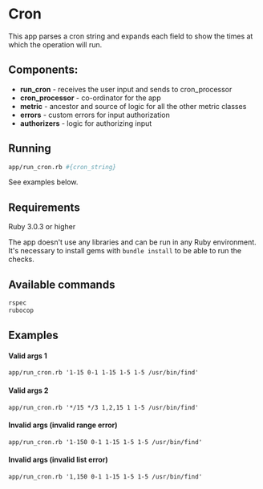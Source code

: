 # Cron 

This app parses a cron string and expands each field to show the times at which the operation will run.

## Components:

- **run_cron** - receives the user input and sends to cron_processor
- **cron_processor** - co-ordinator for the app
- **metric** - ancestor and source of logic for all the other metric classes
- **errors** - custom errors for input authorization
- **authorizers** - logic for authorizing input

## Running

```bash
app/run_cron.rb #{cron_string}
```
See examples below.

## Requirements

Ruby 3.0.3 or higher

The app doesn't use any libraries and can be run in any Ruby environment. It's necessary to install gems with `bundle install` to be able to run the checks.

## Available commands

```bash
rspec
rubocop
```

## Examples

#### Valid args 1
`app/run_cron.rb '1-15 0-1 1-15 1-5 1-5 /usr/bin/find'`

#### Valid args 2
`app/run_cron.rb '*/15 */3 1,2,15 1 1-5 /usr/bin/find'`

#### Invalid args (invalid range error)
`app/run_cron.rb '1-150 0-1 1-15 1-5 1-5 /usr/bin/find'`

#### Invalid args (invalid list error)
`app/run_cron.rb '1,150 0-1 1-15 1-5 1-5 /usr/bin/find'`
